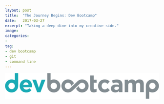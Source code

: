 ```yaml
---
layout: post
title:  "The Journey Begins: Dev Bootcamp"
date:   2017-03-27
excerpt: "Taking a deep dive into my creative side."
image:
categories:
-
tag:
- dev bootcamp
- git
- command line
---
```


<a href="https://devbootcamp.com/"><img src="/images/dbclogo.png"></a>
